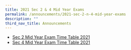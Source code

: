 ```yaml
---
title: 2021 Sec 2 & 4 Mid Year Exams
permalink: /announcements/2021-sec-2-n-4-mid-year-exams
description: ""
third_nav_title: Announcements
---
```


* [Sec 2 Mid Year Exam Time Table 2021](/files/Sec%202%20MYE%20Time%20Table%202021.pdf)
* [Sec 4 Mid Year Exam Time Table 2021](/files/Sec%204%20MYE%20Time%20Table%202021.pdf)